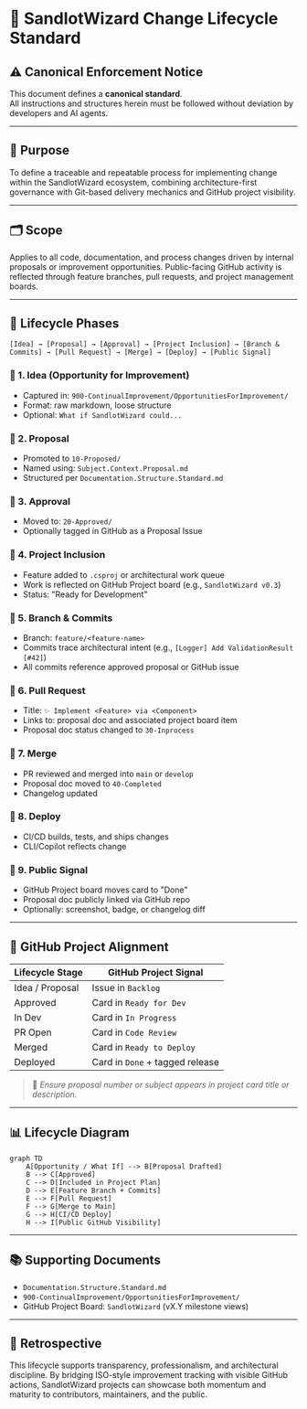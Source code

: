 # 🔄 SandlotWizard Change Lifecycle Standard

## ⚠ Canonical Enforcement Notice
This document defines a **canonical standard**.  
All instructions and structures herein must be followed without deviation by developers and AI agents.

---

## 📘 Purpose
To define a traceable and repeatable process for implementing change within the SandlotWizard ecosystem, combining architecture-first governance with Git-based delivery mechanics and GitHub project visibility.

---

## 🗂 Scope
Applies to all code, documentation, and process changes driven by internal proposals or improvement opportunities. Public-facing GitHub activity is reflected through feature branches, pull requests, and project management boards.

---

## 🔁 Lifecycle Phases

```
[Idea] → [Proposal] → [Approval] → [Project Inclusion] → [Branch & Commits] → [Pull Request] → [Merge] → [Deploy] → [Public Signal]
```

### 🔹 1. Idea (Opportunity for Improvement)
- Captured in: `900-ContinualImprovement/OpportunitiesForImprovement/`
- Format: raw markdown, loose structure
- Optional: `What if SandlotWizard could...`

### 🔹 2. Proposal
- Promoted to `10-Proposed/`
- Named using: `Subject.Context.Proposal.md`
- Structured per `Documentation.Structure.Standard.md`

### 🔹 3. Approval
- Moved to: `20-Approved/`
- Optionally tagged in GitHub as a Proposal Issue

### 🔹 4. Project Inclusion
- Feature added to `.csproj` or architectural work queue
- Work is reflected on GitHub Project board (e.g., `SandlotWizard v0.3`)
- Status: "Ready for Development"

### 🔹 5. Branch & Commits
- Branch: `feature/<feature-name>`
- Commits trace architectural intent (e.g., `[Logger] Add ValidationResult [#42]`)
- All commits reference approved proposal or GitHub issue

### 🔹 6. Pull Request
- Title: `✨ Implement <Feature> via <Component>`
- Links to: proposal doc and associated project board item
- Proposal doc status changed to `30-Inprocess`

### 🔹 7. Merge
- PR reviewed and merged into `main` or `develop`
- Proposal doc moved to `40-Completed`
- Changelog updated

### 🔹 8. Deploy
- CI/CD builds, tests, and ships changes
- CLI/Copilot reflects change

### 🔹 9. Public Signal
- GitHub Project board moves card to "Done"
- Proposal doc publicly linked via GitHub repo
- Optionally: screenshot, badge, or changelog diff

---

## 🧭 GitHub Project Alignment

| Lifecycle Stage      | GitHub Project Signal           |
|----------------------|----------------------------------|
| Idea / Proposal      | Issue in `Backlog`               |
| Approved             | Card in `Ready for Dev`          |
| In Dev               | Card in `In Progress`            |
| PR Open              | Card in `Code Review`            |
| Merged               | Card in `Ready to Deploy`        |
| Deployed             | Card in `Done` + tagged release  |

> 📌 *Ensure proposal number or subject appears in project card title or description.*

---

## 📊 Lifecycle Diagram

```mermaid
graph TD
    A[Opportunity / What If] --> B[Proposal Drafted]
    B --> C[Approved]
    C --> D[Included in Project Plan]
    D --> E[Feature Branch + Commits]
    E --> F[Pull Request]
    F --> G[Merge to Main]
    G --> H[CI/CD Deploy]
    H --> I[Public GitHub Visibility]
```

---

## 📚 Supporting Documents
- `Documentation.Structure.Standard.md`
- `900-ContinualImprovement/OpportunitiesForImprovement/`
- GitHub Project Board: `SandlotWizard` (vX.Y milestone views)

---

## 🧠 Retrospective
This lifecycle supports transparency, professionalism, and architectural discipline. By bridging ISO-style improvement tracking with visible GitHub actions, SandlotWizard projects can showcase both momentum and maturity to contributors, maintainers, and the public.